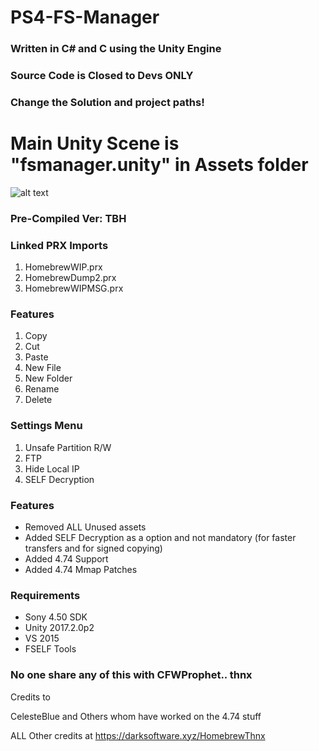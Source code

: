 # PS4-FS-Manager

### Written in C# and C using the Unity Engine

### Source Code is Closed to Devs ONLY

### Change the Solution and project paths!

# Main Unity Scene is "fsmanager.unity" in Assets folder



![alt text](https://github.com/LightningMods/PS4-FS-Manager/blob/master/FS.png)



### Pre-Compiled Ver: TBH

### Linked PRX Imports

1. HomebrewWIP.prx
2. HomebrewDump2.prx
3. HomebrewWIPMSG.prx




### Features
1. Copy
2. Cut
3. Paste
4. New File
5. New Folder
6. Rename
7. Delete

### Settings Menu
1. Unsafe Partition R/W
2. FTP
3. Hide Local IP
3. SELF Decryption

### Features

- Removed ALL Unused assets
- Added SELF Decryption as a option and not mandatory (for faster transfers and for signed copying)
- Added 4.74 Support
- Added 4.74 Mmap Patches

### Requirements

- Sony 4.50 SDK
- Unity 2017.2.0p2
- VS 2015
- FSELF Tools

### No one share any of this with CFWProphet.. thnx 

Credits to

CelesteBlue and Others whom have worked on the 4.74 stuff

ALL Other credits at https://darksoftware.xyz/HomebrewThnx
